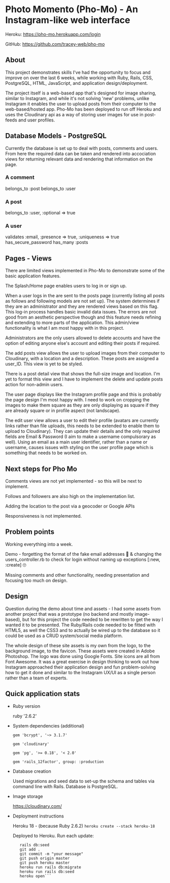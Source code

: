 # Photo Momento (Pho-Mo) - An Instagram-like web interface

Heroku:
https://pho-mo.herokuapp.com/login

GitHub:
https://github.com/tracey-web/pho-mo


## About

This project demonstrates skills I've had the opportunity to focus and improve on over the last 6 weeks, while working with Ruby, Rails, CSS, PostgreSQL, HTML, JavaScript, and application design/deployment.

The project itself is a web-based app that's designed for image sharing, similar to Instagram, and while it's not solving 'new' problems, unlike Instagram it enables the user to upload posts from their computer to the web-based/hosted app. Pho-Mo has been deployed to run off Heroku and uses the Cloudinary api as a way of storing user images for use in post-feeds and user profiles.

## Database Models - PostgreSQL

Currently the database is set up to deal with posts, comments and users. From here the required data can be taken and rendered into accociation views for returning relevant data and rendering that information on the page.

### A comment
  belongs_to :post
  belongs_to :user

### A post

  belongs_to :user, :optional => true

### A user

  validates :email, :presence => true, :uniqueness => true
  has_secure_password
  has_many :posts


## Pages - Views

There are limited views implemented in Pho-Mo to demonstrate some of the basic application features. 

The Splash/Home page enables users to log in or sign up. 

When a user logs in the are sent to the posts page (currently listing all posts as follows and following models are not set up). The system determines if they are an administrator and they are rendered views based on this flag. This log-in process handles basic invalid data issues. The errors are not good from an aesthetic perspective though and this feature needs refining and extending to more parts of the application. This admin/view functionality is what I am most happy with in this project.

Administrators are the only users allowed to delete accounts and have the option of editing anyone else's account and editing their posts if required.

The add posts view allows the user to upload images from their computer to Cloudinary, with a location and a description. These posts are assigned a user_ID. This view is yet to be styled. 

There is a post detail view that shows the full-size image and location. I'm yet to format this view and I have to implement the delete and update posts action for non-admin users.

The user page displays like the Instagram profile page and this is probably the page design I'm most happy with. I need to work on cropping the images to make them square as they are only displaying as square if they are already square or in profile aspect (not landscape). 

The edit user view allows a user to edit their profile (avatars are currently links rather than file uploads, this needs to be extended to enable them to upload to Cloudinary). They can update their details and the only required fields are Email & Password (I aim to make a username compulsorary as well). Using an email as a main user identifier, rather than a name or username, causes issues with styling on the user profile page which is something that needs to be worked on.

## Next steps for Pho Mo

Comments views are not yet implemented - so this will be next to implement.

Follows and followers are also high on the implementation list.

Adding the location to the post via a geocoder or Google APIs

Responsiveness is not implemented.

## Problem points

Working everything into a week.

Demo - forgetting the format of the fake email addresses 🤣️ & changing the users_controller.rb to check for login without naming up exceptions [:new, :create] 🙄️

Missing comments and other functionality, needing presentation and focusing too much on design.

## Design

Question during the demo about time and assets - I had some assets from another project that was a prototype (no backend and mostly image-based), but for this project the code needed to be rewritten to get the way I wanted it to be presented. The Ruby/Rails code needed to be fitted with HTML5, as well the CSS3 and to actually be wired up to the database so it could be used as a CRUD system/social media platform. 

The whole design of these site assets is my own from the logo, to the background image, to the favicon. These assets were created in Adobe Photoshop. The logo was done using Google Fonts. Site icons are all from Font Awesome. It was a great exercise in design thinking to work out how Instagram approached their application design and fun problem-solving how to get it done and similar to the Instagram UX/UI as a single person rather than a team of experts. 

## Quick application stats

* Ruby version

    ruby '2.6.2'

* System dependencies (additional)

    `gem 'bcrypt', '~> 3.1.7'`

    `gem 'cloudinary'`

    `gem 'pg', '>= 0.18', '< 2.0'`

    `gem 'rails_12factor', group: :production`
    

* Database creation

    Used migrations and seed data to set-up the schema and tables via command line with Rails. Database is PostgreSQL.

* Image storage

    https://cloudinary.com/

* Deployment instructions

    Heroku 18 - (because Ruby 2.6.2)
        ```heroku create --stack heroku-18```

    Deployed to Heroku. Run each update:
     ```rails db:migrate
        rails db:seed
        git add .
        git commit -m "your message"
        git push origin master
        git push heroku master
        heroku run rails db:migrate
        heroku run rails db:seed
        heroku open```
